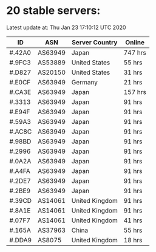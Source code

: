 # 20 stable servers:

Latest update at: Thu Jan 23 17:10:12 UTC 2020

| ID | ASN | Server Country | Online |
| -- | --- | -------------- | ------ |
| #.42A0 | AS63949 | Japan | 747 hrs |
| #.9FC3 | AS53889 | United States | 55 hrs |
| #.D827 | AS20150 | United States | 31 hrs |
| #.E0CF | AS63949 | Germany | 21 hrs |
| #.CA3E | AS63949 | Japan | 157 hrs |
| #.3313 | AS63949 | Japan | 91 hrs |
| #.E94F | AS63949 | Japan | 91 hrs |
| #.59A3 | AS63949 | Japan | 91 hrs |
| #.AC8C | AS63949 | Japan | 91 hrs |
| #.98BD | AS63949 | Japan | 91 hrs |
| #.2996 | AS63949 | Japan | 91 hrs |
| #.0A2A | AS63949 | Japan | 91 hrs |
| #.A4FA | AS63949 | Japan | 91 hrs |
| #.2DE7 | AS63949 | Japan | 91 hrs |
| #.2BE9 | AS63949 | Japan | 91 hrs |
| #.39CD | AS14061 | United Kingdom | 91 hrs |
| #.8A1E | AS14061 | United Kingdom | 91 hrs |
| #.07F7 | AS14061 | United Kingdom | 41 hrs |
| #.165A | AS37963 | China | 55 hrs |
| #.DDA9 | AS8075 | United Kingdom | 18 hrs |

